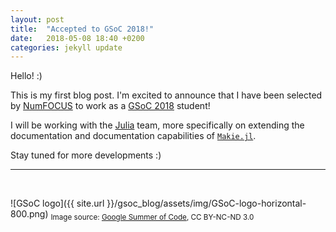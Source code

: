 ```yaml
---
layout: post
title:  "Accepted to GSoC 2018!"
date:   2018-05-08 18:40 +0200
categories: jekyll update
---
```


Hello! :)

This is my first blog post. I'm excited to announce that I have been selected by [NumFOCUS](https://www.numfocus.org/) to work as a [GSoC 2018](https://summerofcode.withgoogle.com/) student!

I will be working with the [Julia](https://github.com/JuliaLang) team, more specifically on extending the documentation and documentation capabilities of [`Makie.jl`](https://github.com/JuliaPlots/Makie.jl).

Stay tuned for more developments :)

---

<br>

![GSoC logo]({{ site.url }}/gsoc_blog/assets/img/GSoC-logo-horizontal-800.png)
<sub>Image source: [Google Summer of Code](https://developers.google.com/open-source/gsoc/resources/marketing#logos_and_artwork), CC BY-NC-ND 3.0</sub>